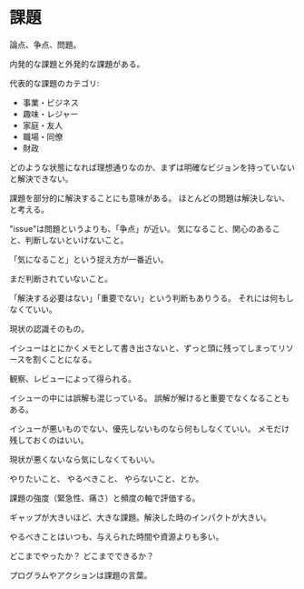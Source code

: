 # 課題

論点、争点、問題。

内発的な課題と外発的な課題がある。

代表的な課題のカテゴリ:

- 事業・ビジネス
- 趣味・レジャー
- 家庭・友人
- 職場・同僚
- 財政

どのような状態になれば理想通りなのか、まずは明確なビジョンを持っていないと解決できない。

課題を部分的に解決することにも意味がある。
ほとんどの問題は解決しない、と考える。

"issue"は問題というよりも、「争点」が近い。
気になること、関心のあること、判断しないといけないこと。

「気になること」という捉え方が一番近い。

まだ判断されていないこと。

「解決する必要はない」「重要でない」という判断もありうる。
それには何もしなくていい。

現状の認識そのもの。

イシューはとにかくメモとして書き出さないと、ずっと頭に残ってしまってリソースを割くことになる。

観察、レビューによって得られる。

イシューの中には誤解も混じっている。
誤解が解けると重要でなくなることもある。

イシューが悪いものでない、優先しないものなら何もしなくていい。
メモだけ残しておくのはいい。

現状が悪くないなら気にしなくてもいい。

やりたいこと、
やるべきこと、
やらないこと、とか。

課題の強度（緊急性、痛さ）と頻度の軸で評価する。

ギャップが大きいほど、大きな課題。解決した時のインパクトが大きい。

やるべきことはいつも、与えられた時間や資源よりも多い。

どこまでやったか？
どこまでできるか？

プログラムやアクションは課題の言葉。

